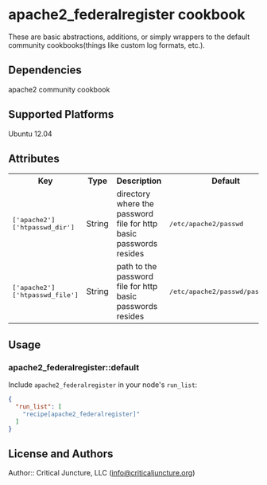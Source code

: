 # apache2_federalregister cookbook

These are basic abstractions, additions, or simply wrappers to the default community cookbooks(things like custom log formats, etc.).

## Dependencies
apache2 community cookbook

## Supported Platforms

Ubuntu 12.04

## Attributes

<table>
  <tr>
    <th>Key</th>
    <th>Type</th>
    <th>Description</th>
    <th>Default</th>
  </tr>
  <tr>
    <td><tt>['apache2']['htpasswd_dir']</tt></td>
    <td>String</td>
    <td>directory where the password file for http basic passwords resides</td>
    <td><tt>/etc/apache2/passwd</tt></td>
  </tr>
  <tr>
    <td><tt>['apache2']['htpasswd_file']</tt></td>
    <td>String</td>
    <td>path to the password file for http basic passwords resides</td>
    <td><tt>/etc/apache2/passwd/passwords</tt></td>
  </tr>
</table>

## Usage

### apache2_federalregister::default

Include `apache2_federalregister` in your node's `run_list`:

```json
{
  "run_list": [
    "recipe[apache2_federalregister]"
  ]
}
```

## License and Authors

Author:: Critical Juncture, LLC (<info@criticaljuncture.org>)
